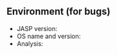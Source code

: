 ## Environment (for bugs)
<!--- Include as many relevant details about the environment you experienced the bug in -->
* JASP version:
* OS name and version:
* Analysis:
